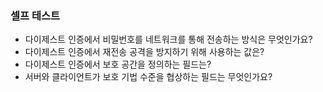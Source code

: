 ### 셀프 테스트
- 다이제스트 인증에서 비밀번호를 네트워크를 통해 전송하는 방식은 무엇인가요?
- 다이제스트 인증에서 재전송 공격을 방지하기 위해 사용하는 값은?
- 다이제스트 인증에서 보호 공간을 정의하는 필드는?
- 서버와 클라이언트가 보호 기법 수준을 협상하는 필드는 무엇인가요?
